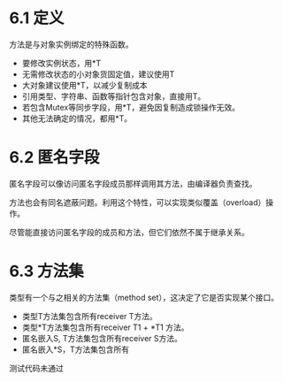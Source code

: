 # 6.1 定义

方法是与对象实例绑定的特殊函数。

- 要修改实例状态，用*T
- 无需修改状态的小对象货固定值，建议使用T
- 大对象建议使用*T，以减少复制成本
- 引用类型、字符串、函数等指针包含对象，直接用T。
- 若包含Mutex等同步字段，用*T，避免因复制造成锁操作无效。
- 其他无法确定的情况，都用*T。

# 6.2 匿名字段

匿名字段可以像访问匿名字段成员那样调用其方法，由编译器负责查找。

方法也会有同名遮蔽问题。利用这个特性，可以实现类似覆盖（overload）操作。

尽管能直接访问匿名字段的成员和方法，但它们依然不属于继承关系。

# 6.3 方法集

类型有一个与之相关的方法集（method set），这决定了它是否实现某个接口。
- 类型T方法集包含所有receiver T方法。
- 类型*T方法集包含所有receiver T1 + *T1 方法。
- 匿名嵌入S, T方法集包含所有receiver S方法。
- 匿名嵌入*S，T方法集包含所有

测试代码未通过